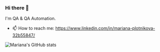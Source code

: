 ### Hi there 👋

I'm QA & QA Automation.   

- 📫 How to reach me:
https://www.linkedin.com/in/mariana-plotnikova-32b55847/

<!--
**mifologic/mifologic** is a ✨ _special_ ✨ repository because its `README.md` (this file) appears on your GitHub profile.

Here are some ideas to get you started:

- 🔭 I’m currently working on ...
- 🌱 I’m currently learning ...
- 👯 I’m looking to collaborate on ...
- 🤔 I’m looking for help with ...
- 💬 Ask me about ...
- 📫 How to reach me: ...
- 😄 Pronouns: ...
- ⚡ Fun fact: ...
-->

![Mariana's GitHub stats](https://github-readme-stats.vercel.app/api?username=mifologic&show_icons=true&theme=merko)
